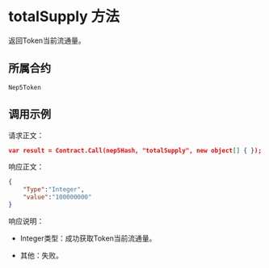 # totalSupply 方法

返回Token当前流通量。

## 所属合约

	Nep5Token

## 调用示例

请求正文：

```json
var result = Contract.Call(nep5Hash, "totalSupply", new object[] { });
```

响应正文：

```json
{
	"Type":"Integer",
	"value":"100000000"
}
```

响应说明：

- Integer类型：成功获取Token当前流通量。

- 其他：失败。
